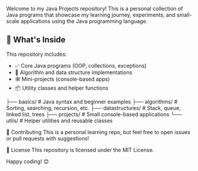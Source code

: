 Welcome to my Java Projects repository! This is a personal collection of Java programs that showcase my learning journey, experiments, and small-scale applications using the Java programming language.

## 🧠 What's Inside

This repository includes:

- ✅ Core Java programs (OOP, collections, exceptions)
- 🧮 Algorithm and data structure implementations
- 🕸️ Mini-projects (console-based apps)
- 📦 Utility classes and helper functions

├── basics/ # Java syntax and beginner examples
├── algorithms/ # Sorting, searching, recursion, etc.
├── datastructures/ # Stack, queue, linked list, trees
├── projects/ # Small console-based applications
└── utils/ # Helper utilities and reusable classes

🤝 Contributing
This is a personal learning repo, but feel free to open issues or pull requests with suggestions!

📜 License
This repository is licensed under the MIT License.

Happy coding! 😊
